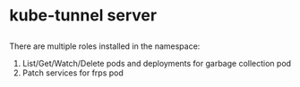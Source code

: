# kube-tunnel server

## 
There are multiple roles installed in the namespace:
1. List/Get/Watch/Delete pods and deployments for garbage collection pod
2. Patch services for frps pod
